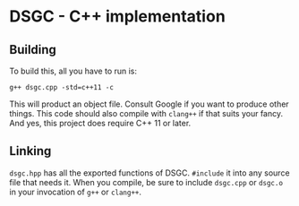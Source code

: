 # DSGC - C++ implementation

## Building

To build this, all you have to run is:

```
g++ dsgc.cpp -std=c++11 -c
```

This will product an object file. Consult Google if you want to produce other things. This code should also compile with `clang++` if that suits your fancy. And yes, this project does require C++ 11 or later.

## Linking

`dsgc.hpp` has all the exported functions of DSGC. `#include` it into any source file that needs it. When you compile, be sure to include `dsgc.cpp` or `dsgc.o` in your invocation of `g++` or `clang++`.